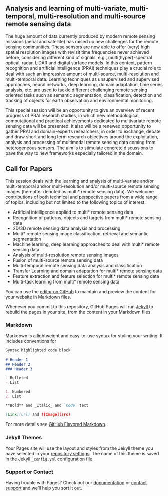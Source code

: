 ## Analysis and learning of multi-variate, multi-temporal, multi-resolution and multi-source remote sensing data

The huge amount of data currently produced by modern remote sensing missions (aerial and
satellite) has raised up new challenges for the remote sensing communities. These sensors are now
able to offer (very) high spatial resolution images with revisit time frequencies never achieved before,
considering different kind of signals, e.g., multi(hyper)-spectral optical, radar, LiDAR and digital surface
models. In this context, pattern recognition and artificial intelligence (PRAI) techniques play a crucial
role to deal with such an impressive amount of multi-source, multi-resolution and multi-temporal data.
Learning techniques as unsupervised and supervised approaches, neural networks, deep learning,
domain adaptation, time series analysis, etc. are used to tackle different challenging remote sensing
oriented tasks such as semantic segmentation, classification, detection and tracking of objects for earth
observation and environmental monitoring.

This special session will be an opportunity to give an overview of recent progress of PRAI
research studies, in which new methodological, computational and practical achievements dedicated
to multivariate remote sensing data will be presented. It also will be a renewed opportunity to gather
PRAI and domain-experts researchers, in order to exchange, debate and draw short and long term
research objectives around the exploitation, analysis and processing of multimodal remote sensing
data coming from heterogeneous sensors. The aim is to stimulate concrete discussions to pave the way
to new frameworks especially tailored in the domain.

## Call for Papers

This session deals with the learning and analysis of multi-variate and/or multi-temporal
and/or multi-resolution and/or multi-source remote sensing images (hereafter denoted as multi*
remote sensing data). We welcome contributions of both technical and perspective papers from a wide range of topics, including but not limited to the following topics of interest: 
- Artificial intelligence applied to multi* remote sensing data
- Recognition of patterns, objects and targets from multi* remote sensing data
- 2D/3D remote sensing data analysis and processing
- Multi* remote sensing image classification, retrieval and semantic segmentation
- Machine learning, deep learning approaches to deal with multi* remote sensing data
- Analysis of multi-resolution remote sensing images
- Fusion of multi-source remote sensing data
- Multi-temporal remote sensing data analysis and classification
- Transfer Learning and domain adaptation for multi* remote sensing data
- Feature extraction and feature selection for multi* remote sensing data
- Multi-task learning from multi* remote sensing data

You can use the [editor on GitHub](https://github.com/multiscale-icprai22/multiscale-icprai.github.io/edit/gh-pages/index.md) to maintain and preview the content for your website in Markdown files.

Whenever you commit to this repository, GitHub Pages will run [Jekyll](https://jekyllrb.com/) to rebuild the pages in your site, from the content in your Markdown files.

### Markdown

Markdown is a lightweight and easy-to-use syntax for styling your writing. It includes conventions for

```markdown
Syntax highlighted code block

# Header 1
## Header 2
### Header 3

- Bulleted
- List

1. Numbered
2. List

**Bold** and _Italic_ and `Code` text

[Link](url) and ![Image](src)
```

For more details see [GitHub Flavored Markdown](https://guides.github.com/features/mastering-markdown/).

### Jekyll Themes

Your Pages site will use the layout and styles from the Jekyll theme you have selected in your [repository settings](https://github.com/multiscale-icprai22/multiscale-icprai.github.io/settings/pages). The name of this theme is saved in the Jekyll `_config.yml` configuration file.

### Support or Contact

Having trouble with Pages? Check out our [documentation](https://docs.github.com/categories/github-pages-basics/) or [contact support](https://support.github.com/contact) and we’ll help you sort it out.
